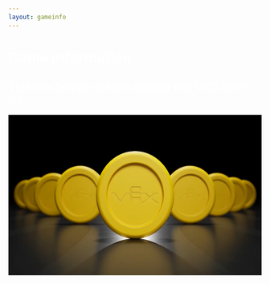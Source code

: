 ```yaml
---
layout: gameinfo
---
```

<h1 style="color:white">Game Information</h1>

<h2 style="color:white">This Vex Season we are playing Vex VRC Spin-Up</h2>

<img src="/assets/img/VRCSpin-Up2.png" alt="VRC Spin Up" height="320">